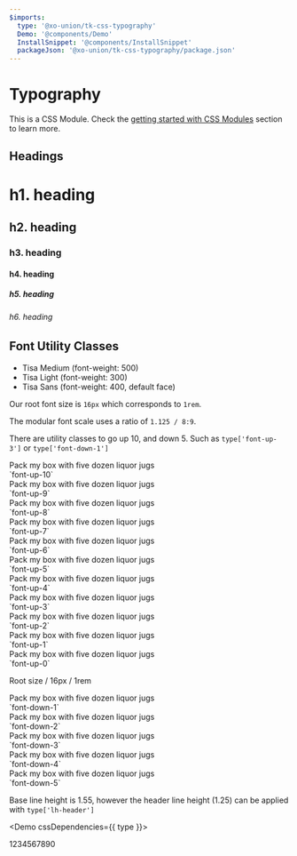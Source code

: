 ```yaml
---
$imports:
  type: '@xo-union/tk-css-typography'
  Demo: '@components/Demo'
  InstallSnippet: '@components/InstallSnippet'
  packageJson: '@xo-union/tk-css-typography/package.json'
---
```


# Typography

This is a CSS Module. Check the [getting started with CSS Modules](/pattern-library/getting-started/css-modules) section to learn more.

<InstallSnippet packageJson={packageJson} />

## Headings

<Demo>
  <div>
    <h1>h1. heading</h1>
    <h2>h2. heading</h2>
    <h3>h3. heading</h3>
    <h4>h4. heading</h4>
    <h5>h5. heading</h5>
    <h6>h6. heading</h6>
  </div>
</Demo>

## Font Utility Classes

<ul>
  <li>
    <Demo cssDependencies={{ type }}>
      <div className={type.serifMed}>Tisa Medium (font-weight: 500)</div>
    </Demo>
  </li>
  <li>
    <Demo cssDependencies={{ type }}>
      <div className={type.serifLight}>Tisa Light (font-weight: 300)</div>
    </Demo>
  </li>
  <li>
    <Demo cssDependencies={{ type }}>
      <div className={type.sansSerif}>Tisa Sans (font-weight: 400, default face)</div>
    </Demo>
  </li>
</ul>

Our root font size is `16px` which corresponds to `1rem`.

The modular font scale uses a ratio of `1.125 / 8:9`.

There are utility classes to go up 10, and down 5. Such as `type['font-up-3']` or `type['font-down-1']`

<div className={type['font-up-10']}>Pack my box with five dozen liquor jugs</div>
`font-up-10`

<div className={type['font-up-9']}>Pack my box with five dozen liquor jugs</div>
`font-up-9`

<div className={type['font-up-8']}>Pack my box with five dozen liquor jugs</div>
`font-up-8`

<div className={type['font-up-7']}>Pack my box with five dozen liquor jugs</div>
`font-up-7`

<div className={type['font-up-6']}>Pack my box with five dozen liquor jugs</div>
`font-up-6`

<div className={type['font-up-5']}>Pack my box with five dozen liquor jugs</div>
`font-up-5`

<div className={type['font-up-4']}>Pack my box with five dozen liquor jugs</div>
`font-up-4`

<div className={type['font-up-3']}>Pack my box with five dozen liquor jugs</div>
`font-up-3`

<div className={type['font-up-2']}>Pack my box with five dozen liquor jugs</div>
`font-up-2`

<div className={type['font-up-1']}>Pack my box with five dozen liquor jugs</div>
`font-up-1`

<div className={type['font-up-0']}>Pack my box with five dozen liquor jugs</div>
`font-up-0`

Root size / 16px / 1rem

<div className={type['font-down-1']}>Pack my box with five dozen liquor jugs</div>
`font-down-1`

<div className={type['font-down-2']}>Pack my box with five dozen liquor jugs</div>
`font-down-2`

<div className={type['font-down-3']}>Pack my box with five dozen liquor jugs</div>
`font-down-3`

<div className={type['font-down-4']}>Pack my box with five dozen liquor jugs</div>
`font-down-4`

<div className={type['font-down-5']}>Pack my box with five dozen liquor jugs</div>
`font-down-5`

Base line height is 1.55, however the header line height (1.25) can be applied with `type['lh-header']`

<Demo cssDependencies={{ type }}>
  <div className={type.lhHeader}>1234567890</div>
</Demo>
